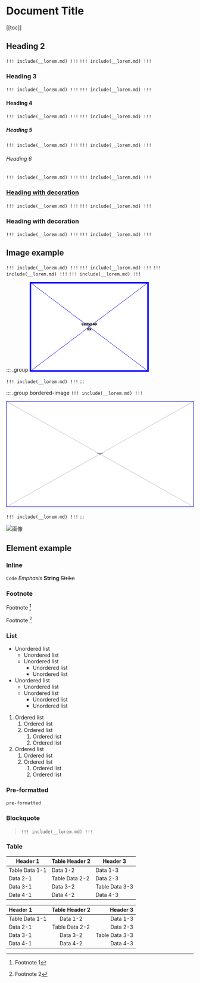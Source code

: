 # Document Title

[[toc]]

## Heading 2

`!!! include(__lorem.md) !!!`
`!!! include(__lorem.md) !!!`

### Heading 3

`!!! include(__lorem.md) !!!`
`!!! include(__lorem.md) !!!`

#### Heading 4

`!!! include(__lorem.md) !!!`
`!!! include(__lorem.md) !!!`

##### Heading 5

`!!! include(__lorem.md) !!!`
`!!! include(__lorem.md) !!!`

###### Heading 6

`!!! include(__lorem.md) !!!`
`!!! include(__lorem.md) !!!`

### <ins>Heading with decoration</ins>

`!!! include(__lorem.md) !!!`
`!!! include(__lorem.md) !!!`

### **Heading with decoration**

`!!! include(__lorem.md) !!!`
`!!! include(__lorem.md) !!!`

## Image example

`!!! include(__lorem.md) !!!`
`!!! include(__lorem.md) !!!`
`!!! include(__lorem.md) !!!`
`!!! include(__lorem.md) !!!`

::: .group
![画像](./img/sample.png)

`!!! include(__lorem.md) !!!`
:::

::: .group bordered-image
`!!! include(__lorem.md) !!!`

![画像](./img/sample.jpg)

`!!! include(__lorem.md) !!!`
:::

![画像](../../img/sample.jpg)

## Element example

### Inline

`Code`
_Emphasis_
**String**
~~Strike~~

### Footnote

Footnote [^1]

[^1]: Footnote 1

Footnote [^2]

[^2]: Footnote 2

### List

- Unordered list
  - Unordered list
  - Unordered list
    - Unordered list
    - Unordered list
- Unordered list
  - Unordered list
  - Unordered list
    - Unordered list
    - Unordered list

1. Ordered list
   1. Ordered list
   2. Ordered list
      1. Ordered list
      2. Ordered list
2. Ordered list
   1. Ordered list
   2. Ordered list
      1. Ordered list
      2. Ordered list

### Pre-formatted

```
pre-formatted
```

### Blockquote

> `!!! include(__lorem.md) !!!`

### Table

| Header 1       | Table Header 2 | Header 3       |
| -------------- | -------------- | -------------- |
| Table Data 1-1 | Data 1-2       | Data 1-3       |
| Data 2-1       | Table Data 2-2 | Data 2-3       |
| Data 3-1       | Data 3-2       | Table Data 3-3 |
| Data 4-1       | Data 4-2       | Data 4-3       |

| Header 1       | Table Header 2 |       Header 3 |
| :------------- | :------------: | -------------: |
| Table Data 1-1 |    Data 1-2    |       Data 1-3 |
| Data 2-1       | Table Data 2-2 |       Data 2-3 |
| Data 3-1       |    Data 3-2    | Table Data 3-3 |
| Data 4-1       |    Data 4-2    |       Data 4-3 |
